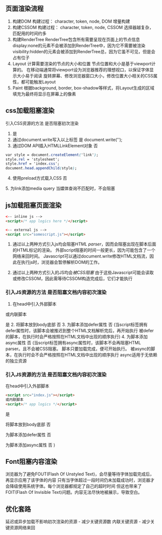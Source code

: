 ## 页面渲染流程
1. 构建DOM
构建过程：                character, token, node, DOM
增量构建
2. 构建CSSOM
构建过程：                   character, token, node, CSSOM
选择器越复杂，匹配用的时间约多
3. 构建RenderTree
RenderTree包含所有需要呈现在页面上的节点信息
display:none的元素不会被添加到RenderTree中，因为它不需要被渲染
visibility:hidden的元素会被添加到RenderTree总，因为它虽不可见，但是会占有位子
4. Layout
计算需要渲染的节点的大小和位置
节点位置和大小是基于viewport计算的。
在移动端通常将viewport设为浏览器推荐的理想视口，以保证字体显示大小易于阅读
旋转屏幕、修改浏览器窗口大小，修改位置大小相关的CSS属性，都可能触发Layout
5. Paint
根据background, border, box-shadow等样式，将Layout生成的区域填充为最终将显示在屏幕上的像素

## css加载阻塞渲染

引入CSS资源的方法	是否阻塞初次渲染
1. <link rel="stylesheet" href="index.css" />	是
2. 通过document.write写入以上标签	是
 document.write('<link ref="stylesheet" href="index.css" />');
3. 通过DOM API插入HTMLLinkElement对象	否
```css
var style = document.createElement('link');
style.rel = 'stylesheet';
style.href = 'index.css';
document.head.appendChild(style);
```
4. 使用preload方式载入CSS	否
<link rel="preload" href="index_print.css" as="style" onload="this.rel='stylesheet'">
5. 为link添加media query	当媒体查询不匹配时，不会阻塞

## js加载阻塞页面渲染
```html
<-- inline js -->
<script>/* app logics here */</script>

<-- external js -->
<script src="somescript.js"></script>
```
1. 通过以上两种方式引入js均会阻塞*HTML parser*，因而会阻塞出现在脚本后面的HTML标记的渲染。
外部script阻塞的时间一般更长，因为可能包含了一个网络来回时间。
Javascript可以通过document.write修改HTML文档流，因此在执行js时，浏览器会暂停解析DOM的工作。

2. 通过以上两种方式引入的JS均会*被CSS阻塞*
由于这些Javascript可能会读取或修改CSSOM，因此需等待CSSOM构造完成后，它们才能执行


### 引入JS资源的方法	是否阻塞文档内容初次渲染
1. 在head中引入外部脚本
<script src="index.js"></script>
或内联脚本
<script>/* app logics */</script>
是
2. 将脚本放到body底部	否
3. 为脚本添加defer属性	否
(当script标签拥有defer属性时，该脚本会被推迟到整个HTML文档解析完后，再开始执行
被defer的脚本，在执行时会严格按照在HTML文档中出现的顺序执行)
4. 为脚本添加async属性	否
(当script标签拥有async属性时，该脚本不会再阻塞HTML parser。且不会被CSS阻塞。
脚本只要加载完成，便可开始执行。
被async的脚本，在执行时会不会严格按照在HTML文档中出现的顺序执行
async适用于无依赖的独立资源

### 引入JS资源的方法	是否阻塞文档内容初次渲染
在head中引入外部脚本
```html
<script src="index.js"></script>
或内联脚本
<script>/* app logics */</script>
```
是

将脚本放到body底部	否

为脚本添加defer属性	否

为脚本添加async属性	否
)

## Font阻塞内容渲染
浏览器为了避免FOUT(Flash Of Unstyled Text)，会尽量等待字体加载完成后，再显示应用了该字体的内容
只有当字体超过一段时间仍未加载成功时，浏览器才会降级使用系统字体。每个浏览器都规定了自己的超时时间
但这也带来了FOIT(Flash Of Invisible Text)问题。内容无法尽快地被展示，导致空白。

## 优化套路
延迟或异步加载不影响初次渲染的资源 - 减少关键资源数
内联关键资源 - 减少关键资源网络来回